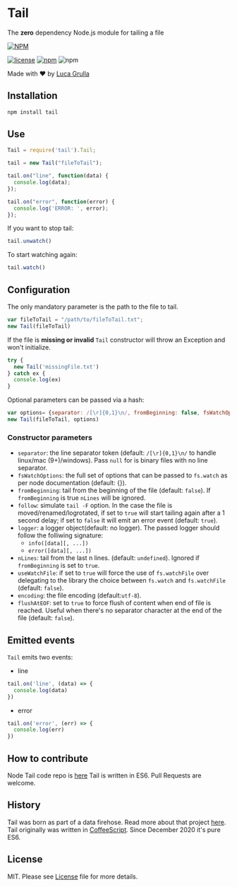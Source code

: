 # Tail

The **zero** dependency Node.js module for tailing a file

[![NPM](https://nodei.co/npm/tail.png?downloads=true&downloadRank=true)](https://nodei.co/npm/tail.png?downloads=true&downloadRank=true)

[![license](https://img.shields.io/github/license/mashape/apistatus.svg)](https://github.com/lucagrulla/node-tail/blob/master/LICENSE)
[![npm](https://img.shields.io/npm/v/tail.svg?style=plastic)](https://www.npmjs.com/package/tail)
![npm](https://img.shields.io/npm/dm/tail.svg)

Made with ❤️ by [Luca Grulla](https://www.lucagrulla.com) 


## Installation

```bash
npm install tail
```

## Use

```javascript
Tail = require('tail').Tail;

tail = new Tail("fileToTail");

tail.on("line", function(data) {
  console.log(data);
});

tail.on("error", function(error) {
  console.log('ERROR: ', error);
});
```

If you want to stop tail:

```javascript
tail.unwatch()
```

To start watching again:

```javascript
tail.watch()
```

## Configuration

The only mandatory parameter is the path to the file to tail.

```javascript
var fileToTail = "/path/to/fileToTail.txt";
new Tail(fileToTail)
```

If the file is **missing or invalid** ```Tail``` constructor will throw an Exception and won't initialize.

```javascript
try {
  new Tail('missingFile.txt')
} catch ex {
  console.log(ex)
}
```

Optional parameters can be passed via a hash:

```javascript
var options= {separator: /[\r]{0,1}\n/, fromBeginning: false, fsWatchOptions: {}, follow: true, logger: console}
new Tail(fileToTail, options)
```

### Constructor parameters

* `separator`:  the line separator token (default: `/[\r]{0,1}\n/` to handle linux/mac (9+)/windows). Pass `null` for is binary files with no line separator.
* `fsWatchOptions`: the full set of options that can be passed to `fs.watch` as per node documentation (default: {}).
* `fromBeginning`:  tail from the beginning of the file (default: `false`). If `fromBeginning` is true `nLines` will be ignored.
* `follow`: simulate `tail -F` option. In the case the file is moved/renamed/logrotated, if set to `true`  will start tailing again after a 1 second delay; if set to `false` it will  emit an error event (default: `true`).
* `logger`: a logger object(default: no logger). The passed logger should follow the folliwing signature:
  * `info([data][, ...])`
  * `error([data][, ...])`
* `nLines`: tail from the last n lines. (default: `undefined`). Ignored if `fromBeginning` is set to `true`. 
* `useWatchFile`: if set to `true` will force the use of `fs.watchFile` over delegating to the library the choice between `fs.watch` and `fs.watchFile` (default: `false`).
* `encoding`: the file encoding (default:`utf-8`).
* `flushAtEOF`: set to `true` to force flush of content when end of file is reached. Useful when there's no separator character at the end of the file (default: `false`).

## Emitted events

`Tail` emits two events:

* line

```javascript
tail.on('line', (data) => {
  console.log(data)  
})
```

* error

```javascript
tail.on('error', (err) => {
  console.log(err)  
})
```

## How to contribute
Node Tail code repo is [here](https://github.com/lucagrulla/node-tail/)
Tail is written in ES6. Pull Requests are welcome.

## History

Tail was born as part of a data firehose. Read more about that project [here](https://www.lucagrulla.com/posts/building-a-firehose-with-nodejs/).
Tail originally was written in [CoffeeScript](https://coffeescript.org/). Since December 2020 it's pure ES6.

## License

MIT. Please see [License](https://github.com/lucagrulla/node-tail/blob/master/LICENSE) file for more details.
